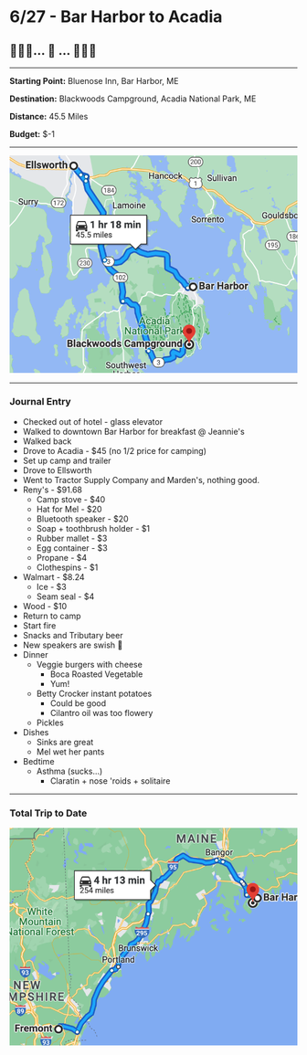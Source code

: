 # 6/27 - Bar Harbor to Acadia

## 🌊🌲🌲... 🚙 ... 🌊🦀🦞

---
**Starting Point:** Bluenose Inn, Bar Harbor, ME

**Destination:** Blackwoods Campground, Acadia National Park, ME

**Distance:** 45.5 Miles

**Budget:** $-1

---

![map from bar harbor to acadia](maps/06-27.png "day map")

---

### Journal Entry

* Checked out of hotel - glass elevator
* Walked to downtown Bar Harbor for breakfast @ Jeannie's
* Walked back
* Drove to Acadia - $45 (no 1/2 price for camping)
* Set up camp and trailer
* Drove to Ellsworth
* Went to Tractor Supply Company and Marden's, nothing good.
* Reny's - $91.68
  * Camp stove - $40
  * Hat for Mel - $20
  * Bluetooth speaker - $20
  * Soap + toothbrush holder - $1
  * Rubber mallet - $3
  * Egg container - $3
  * Propane - $4
  * Clothespins - $1
* Walmart - $8.24
  * Ice - $3
  * Seam seal - $4
* Wood - $10
* Return to camp
* Start fire
* Snacks and Tributary beer
* New speakers are swish 🤘
* Dinner
  * Veggie burgers with cheese
    * Boca Roasted Vegetable
    * Yum!
  * Betty Crocker instant potatoes
    * Could be good
    * Cilantro oil was too flowery
  * Pickles
* Dishes
  * Sinks are great
  * Mel wet her pants
* Bedtime
  * Asthma (sucks...)
      * Claratin + nose 'roids + solitaire

---

### Total Trip to Date

![total trip from fremont to acadia](maps/totals/06-27.png "total trip map")
